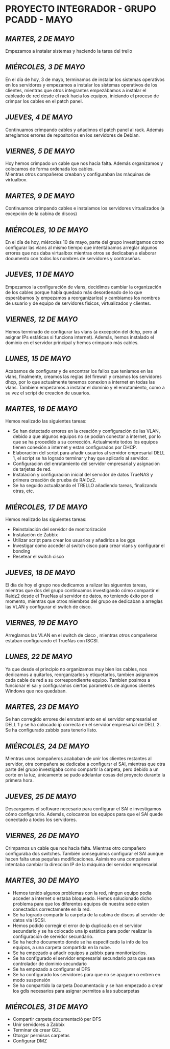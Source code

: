# PROYECTO INTEGRADOR - GRUPO PCADD - MAYO
## *MARTES, 2 DE MAYO*   
Empezamos a instalar sistemas y haciendo la tarea del trello
## *MIÉRCOLES, 3 DE MAYO*   
En el día de hoy, 3 de mayo, terminamos de instalar los sistemas operativos en los servidores y empezamos a instalar los sistemas operativos de los clientes, mientras que otros integrantes empezábamos a instalar el cableado de red desde el rack hacia los equipos, iniciando el proceso de crimpar los cables en el patch panel.
## *JUEVES, 4 DE MAYO*
Continuamos crimpando cables y añadimos el patch panel al rack. Además arreglamos errores de repositorios en los servidores de Debian.
## *VIERNES, 5 DE MAYO*
Hoy hemos crimpado un cable que nos hacía falta.  Además organizamos y colocamos de forma ordenada los cables.  
Mientras otros compañeros creaban y configuraban las máquinas de virtualbox.
## *MARTES, 9 DE MAYO*
Continuamos crimpando cables e instalamos los servidores virtualizados (a excepción de la cabina de discos)
## *MIÉRCOLES, 10 DE MAYO*
En el día de hoy, miércoles 10 de mayo, parte del grupo investigamos como configurar las vlans al mismo tiempo que intentábamos arreglar algunos errores que nos daba virtualbox mientras otros se dedicaban a elaborar documento con todos los nombres de servidores y contraseñas.
## *JUEVES, 11 DE MAYO*
Empezamos la configuración de vlans, decidimos cambiar la organización de los cables porque había quedado más desordenado de lo que esperábamos (y empezamos a reorganizarlos) y cambiamos los nombres de usuario y de equipo de servidores fisicos, virtualizados y clientes.
## *VIERNES, 12 DE MAYO*
Hemos terminado de configurar las vlans (a excepción del dchp, pero al asignar IPs estáticas si funciona internet). Además, hemos instalado el dominio en el servidor principal y hemos crimpado más cables.
## *LUNES, 15 DE MAYO*
Acabamos de configurar y de encontrar los fallos que teniamos en las vlans, finalmente, creamos las reglas del firewall y creamos los servidores dhcp, por lo 
que actualmente tenemos conexion a internet en todas las vlans. Tambiem empezamos a instalar el dominio y el enrutamiento, como a su vez el script de creacion 
de usuarios.
## *MARTES, 16 DE MAYO*
Hemos realizado las siguientes tareas: 
- Se han detectado errores en la creación y configuración de las VLAN, debido a que algunos equipos no se podian conectar a internet, por lo que se ha procedido a su corrección. Actualmente todos los equipos tienen conexión a internet y estan configurados por DHCP. 
- Elaboración del script para añadir usuarios al servidor empresarial DELL 1, el script se ha logrado terminar y hay que aplicarlo al servidor. 
- Configuración del enrutamiento del servidor empresarial y asignación de tarjetas de red.
- Instalación y configuración inicial del servidor de datos TrueNAS y primera creación de prueba de RAIDz2.
- Se ha seguido actualizando el TRELLO añadiendo tareas, finalizando otras, etc.
## *MIÉRCOLES, 17 DE MAYO*
Hemos realizado las siguientes tareas:
- Reinstalación del servidor de monitorización 
- Instalación de Zabbix
- Utilizar script para crear los usuarios y añadirlos a los ggs
- Investigar como acceder al switch cisco para crear vlans y configurar el bonding
- Resetear el switch cisco
## *JUEVES, 18 DE MAYO*
El día de hoy el grupo nos dedicamos a ralizar las siguentes tareas, mientras que dos del grupo continuamos investigando cómo compartir el Raidz2 desde el TrueNas al servidor de datos, no teniendo éxito por el momento, mientras que otros miembros del grupo se dedicaban a arreglas las VLAN y configurar el switch de cisco.
## *VIERNES, 19 DE MAYO*
Arreglamos las VLAN en el switch de cisco , mientras otros compañeros estaban configurando  el TrueNas con ISCSI.
## *LUNES, 22 DE MAYO*
Ya que desde el principio no organizamos muy bien los cables, nos dedicamos a quitarlos, reorganizarlos y etiquetarlos, tambien asignamos cada cable de red a su correspondienrte equipo. Tambien posimos a funcionar el sai y configuramos ciertos parametros de algunos clientes Windows que nos quedaban.
## *MARTES, 23 DE MAYO*
Se han corregido errores del enrutamiento en el servidor empresarial en DELL 1 y se ha colocado ip correcta en el servidor empresarial de DELL 2. Se ha configurado zabbix para tenerlo listo.
## *MIÉRCOLES, 24 DE MAYO*
Mientras unos compañeros acababan de unir los clientes restantes al servidor, otra compañera se dedicaba a configursr el SAI, mientras que otra parte del grupo investigaba como compartir la carpeta, pero debido a un corte en la luz, únicamente se pudo adelantar cosas del proyecto durante la primera hora.
## *JUEVES, 25 DE MAYO*
Descargamos el software necesario para configurar el SAI e investigamos cómo configurarlo. Además, colocamos los equipos para que el SAI quede conectado a todos los servidores.
## *VIERNES, 26 DE MAYO*
Crimpamos un cable que nos hacía falta.
Mientras otro compañero configuraba dos switches.
También conseguimos configurar el SAI aunque hacen falta unas pequñas modificaciones.
Asimismo una compañera intentaba cambiar la dirección IP de la máquina del servidor empresarial.
## *MARTES, 30 DE MAYO*
- Hemos tenido algunos problemas con la red, ningun equipo podia acceder a internet o estaba bloqueado. Hemos solucionado dicho problema para que los diferentes equipos de nuestra sede esten conectados correctamente en la red.
- Se ha logrado compartir la carpeta de la cabina de discos al servidor de datos via ISCSI.
- Hemos podido corregir el error de ip duplicada en el servidor secundario y se ha colocado una ip estática para poder realizar la configuración de servidor secundario.
- Se ha hecho documento donde se ha especificado la info de los equipos, a una carpeta compartida en la nube.
- Se ha empezado a añadir equipos a zabbix para monitorizarlos.
- Se ha configurado el servidor empresarial secundario para que sea controlador de dominio secundario
- Se ha empezado a configurar el DFS
- Se ha configurado los servidores para que no se apaguen o entren en modo suspensión
- Se ha compartido la carpeta Documentacio y se han empezado a crear los gdls necesarios para asignar permitos a las subcarpetas 
## *MIÉRCOLES, 31 DE MAYO*
- Compartir carpeta documentació per DFS
- Unir servidores a Zabbix
- Terminar de crear GDL
- Otorgar permisos carpetas
- Configurar DMZ

